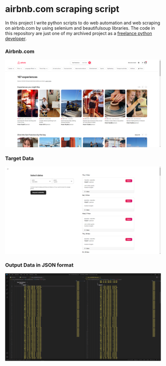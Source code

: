 # airbnb.com scraping script
In this project I write python scripts to do web automation and web scraping on airbnb.com by using selenium and beautifulsoup libraries. The code in this repository are just one of my archived project as a [freelance python developer](https://tinyurl.com/rrkxsx6v).

### Airbnb.com
![tulisan](/images/Screenshot_5.png)

### Target Data
![tulisan](/images/Screenshot_6.png)

### Output Data in JSON format
![tulisan](/images/Screenshot_7.png)
